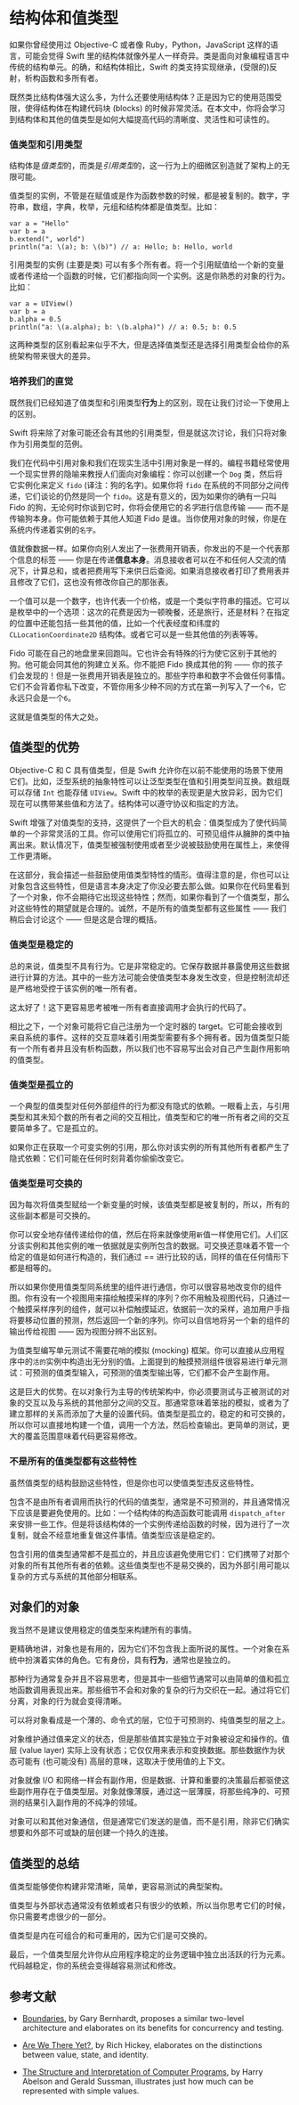 # 结构体和值类型

如果你曾经使用过 Objective-C 或者像 Ruby，Python，JavaScript 这样的语言，可能会觉得 Swift 里的结构体就像外星人一样奇异。类是面向对象编程语言中传统的结构单元。的确，和结构体相比，Swift 的类支持实现继承，(受限的)反射，析构函数和多所有者。

既然类比结构体强大这么多，为什么还要使用结构体？正是因为它的使用范围受限，使得结构体在构建代码块 (blocks) 的时候非常灵活。在本文中，你将会学习到结构体和其他的值类型是如何大幅提高代码的清晰度、灵活性和可读性的。

### 值类型和引用类型

结构体是*值类型*的，而类是*引用类型*的，这一行为上的细微区别造就了架构上的无限可能。

值类型的实例，不管是在赋值或是作为函数参数的时候，都是被复制的。数字，字符串，数组，字典，枚举，元组和结构体都是值类型。比如：

	var a = "Hello"
	var b = a
	b.extend(", world")
	println("a: \(a); b: \(b)") // a: Hello; b: Hello, world

引用类型的实例 (主要是类) 可以有多个所有者。将一个引用赋值给一个新的变量或者传递给一个函数的时候，它们都指向同一个实例。这是你熟悉的对象的行为。比如：

	var a = UIView()
	var b = a
	b.alpha = 0.5
	println("a: \(a.alpha); b: \(b.alpha)") // a: 0.5; b: 0.5
	
这两种类型的区别看起来似乎不大，但是选择值类型还是选择引用类型会给你的系统架构带来很大的差异。

### 培养我们的直觉

既然我们已经知道了值类型和引用类型**行为**上的区别，现在让我们讨论一下使用上的区别。

Swift 将来除了对象可能还会有其他的引用类型，但是就这次讨论，我们只将对象作为引用类型的范例。

我们在代码中引用对象和我们在现实生活中引用对象是一样的。编程书籍经常使用一个现实世界的隐喻来教授人们面向对象编程：你可以创建一个 `Dog` 类，然后将它实例化来定义 `fido` (译注：狗的名字)。如果你将 `fido` 在系统的不同部分之间传递，它们谈论的仍然是同一个 `fido`。这是有意义的，因为如果你的确有一只叫 Fido 的狗，无论何时你谈到它时，你将会使用它的*名字*进行信息传输 —— 而不是传输狗本身。你可能依赖于其他人知道 Fido 是谁。当你使用对象的时候，你是在系统内传递着实例的`名字`。 

值就像数据一样。如果你向别人发出了一张费用开销表，你发出的不是一个代表那个信息的标签 —— 你是在传递**信息本身**。消息接收者可以在不和任何人交流的情况下，计算总和，或者把费用写下来供日后查阅。如果消息接收者打印了费用表并且修改了它们，这也没有修改你自己的那张表。

一个值可以是一个数字，也许代表一个价格，或是一个类似字符串的描述。它可以是枚举中的一个选项：这次的花费是因为一顿晚餐，还是旅行，还是材料？在指定的位置中还能包括一些其他的值，比如一个代表经度和纬度的 `CLLocationCoordinate2D` 结构体。或者它可以是一些其他值的列表等等。

Fido 可能在自己的地盘里来回跑叫。它也许会有特殊的行为使它区别于其他的狗。他可能会同其他的狗建立关系。你不能把 Fido 换成其他的狗 —— 你的孩子们会发现的！但是一张费用开销表是独立的。那些字符串和数字不会做任何事情。它们不会背着你私下改变，不管你用多少种不同的方式在第一列写入了一个`6`，它永远只会是一个`6`。

这就是值类型的伟大之处。

## 值类型的优势

Objective-C 和 C 具有值类型，但是 Swift 允许你在以前不能使用的场景下使用它们。比如，泛型系统的抽象特性可以让泛型类型在值和引用类型间互换。数组既可以存储 `Int` 也能存储 `UIView`。Swift 中的枚举的表现更是大放异彩，因为它们现在可以携带某些值和方法了。结构体可以遵守协议和指定的方法。

Swift 增强了对值类型的支持，这提供了一个巨大的机会：值类型成为了使代码简单的一个非常灵活的工具。你可以使用它们将孤立的、可预见组件从臃肿的类中抽离出来。默认情况下，值类型被强制使用或者至少说被鼓励使用在属性上，来使得工作更清晰。

在这部分，我会描述一些鼓励使用值类型特性的情形。值得注意的是，你也可以让对象包含这些特性，但是语言本身决定了你没必要去那么做。如果你在代码里看到了一个对象，你不会期待它出现这些特性；然而，如果你看到了一个值类型，那么对这些特性的期望就是合理的。诚然，不是所有的值类型都有这些属性 —— 我们稍后会讨论这个 —— 但是这是合理的概括。

### 值类型是稳定的

总的来说，值类型不具有行为。它是非常稳定的。它保存数据并暴露使用这些数据进行计算的方法。其中的一些方法可能会使值类型本身发生改变，但是控制流却还是严格地受控于该实例的唯一所有者。

这太好了！这下更容易思考被唯一所有者直接调用才会执行的代码了。

相比之下，一个对象可能将它自己注册为一个定时器的 target。它可能会接收到来自系统的事件。这样的交互意味着引用类型需要有多个拥有者。因为值类型只能有一个所有者并且没有析构函数，所以我们也不容易写出会对自己产生副作用影响的值类型。

### 值类型是孤立的

一个典型的值类型对任何外部组件的行为都没有隐式的依赖。一眼看上去，与引用类型和其未知个数的所有者之间的交互相比，值类型和它的唯一所有者之间的交互要简单多了。它是孤立的。

如果你正在获取一个可变实例的引用，那么你对该实例的所有其他所有者都产生了隐式依赖：它们可能在任何时刻背着你偷偷改变它。

### 值类型是可交换的

因为每次将值类型赋给一个新变量的时候，该值类型都是被复制的，所以，所有的这些副本都是可交换的。

你可以安全地存储传递给你的值，然后在将来就像使用`新`值一样使用它们。人们区分该实例和其他实例的唯一依据就是实例所包含的数据。可交换还意味着不管一个给定的值是如何进行构造的，我们通过 == 进行比较的话，同样的值在任何情形下都是相等的。

所以如果你使用值类型同系统里的组件进行通信，你可以很容易地改变你的组件图。你有没有一个视图用来描绘触摸采样的序列？你不用触及视图代码，只通过一个触摸采样序列的组件，就可以补偿触摸延迟，依据前一次的采样，追加用户手指将要移动位置的预测，然后返回一个新的序列。你可以自信地将另一个新的组件的输出传给视图 —— 因为视图分辨不出区别。

为值类型编写单元测试不需要花哨的模拟 (mocking) 框架。你可以直接从应用程序中的`活的`实例中构造出无分别的值。上面提到的触摸预测组件很容易进行单元测试：可预测的值类型输入，可预测的值类型输出等，它们都不会产生副作用。

这是巨大的优势。在以对象行为主导的传统架构中，你必须要测试与正被测试的对象的交互以及与系统的其他部分之间的交互。那通常意味着笨拙的模拟，或者为了建立那样的关系而添加了大量的设置代码。值类型是孤立的，稳定的和可交换的，所以你可以直接地构建一个值，调用一个方法，然后检查输出。更简单的测试，更大的覆盖范围意味着代码更容易修改。

### 不是所有的值类型都有这些特性

虽然值类型的结构鼓励这些特性，但是你也可以使值类型违反这些特性。

包含不是由所有者调用而执行的代码的值类型，通常是不可预测的，并且通常情况下应该是要避免使用的。比如：一个结构体的构造函数可能调用 `dispatch_after` 来安排一些工作。但是将该结构体的一个实例传递给函数的时候，因为进行了一次复制，就会不经意地重复做这件事情。值类型应该是稳定的。

包含引用的值类型通常都不是孤立的，并且应该避免使用它们：它们携带了对那个对象的所有其他所有者的依赖。这些值类型也不是易交换的，因为外部引用可能以复杂的方式与系统的其他部分相联系。

## 对象们的对象

我当然不是建议使用稳定的值类型来构建所有的事情。

更精确地讲，对象也是有用的，因为它们不包含我上面所说的属性。一个对象在系统中扮演着实体的角色。它有身份，具有**行为**，通常也是独立的。

那种行为通常复杂并且不容易思考，但是其中一些细节通常可以由简单的值和孤立地函数调用表现出来。那些细节不会和对象的复杂的行为交织在一起。通过将它们分离，对象的行为就会变得清晰。

可以将对象看成是一个薄的、命令式的层，它位于可预测的、纯值类型的层之上。

对象维护通过值来定义的状态，但是那些值其实是独立于对象被设定和操作的。值层 (value layer) 实际上没有状态；它仅仅用来表示和变换数据。那些数据作为状态可能有 (也可能没有) 高层的意味，这取决于使用值的上下文。

对象就像 I/O 和网络一样会有副作用，但是数据、计算和重要的决策最后都驱使这些副作用存在于值类型层。对象就像薄膜，通过这一层薄膜，将那些纯净的、可预测的结果引入副作用的不纯净的领域。

对象可以和其他对象通信，但是通常它们发送的是值，而不是引用，除非它们确实想要和外部不可或缺的层创建一个持久的连接。

## 值类型的总结

值类型能够使你构建非常清晰，简单，更容易测试的典型架构。

值类型与外部状态通常没有依赖或者只有很少的依赖，所以当你思考它们的时候，你只需要考虑很少的一部分。

值类型是内在可组合的和可重用的，因为它们是可交换的。

最后，一个值类型层允许你从应用程序稳定的业务逻辑中独立出活跃的行为元素。代码越稳定，你的系统会变得越容易测试和修改。

## 参考文献

* [Boundaries](https://www.destroyallsoftware.com/talks/boundaries), by Gary Bernhardt, proposes a similar two-level architecture and elaborates on its benefits for concurrency and testing.

* [Are We There Yet?](http://www.infoq.com/presentations/Are-We-There-Yet-Rich-Hickey), by Rich Hickey, elaborates on the distinctions between value, state, and identity.

* [The Structure and Interpretation of Computer Programs](http://mitpress.mit.edu/sicp/), by Harry Abelson and Gerald Sussman, illustrates just how much can be represented with simple values.

